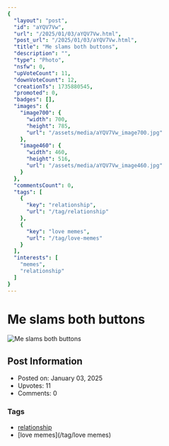 ```yaml
---
{
  "layout": "post",
  "id": "aYQV7Vw",
  "url": "/2025/01/03/aYQV7Vw.html",
  "post_url": "/2025/01/03/aYQV7Vw.html",
  "title": "Me slams both buttons",
  "description": "",
  "type": "Photo",
  "nsfw": 0,
  "upVoteCount": 11,
  "downVoteCount": 12,
  "creationTs": 1735880545,
  "promoted": 0,
  "badges": [],
  "images": {
    "image700": {
      "width": 700,
      "height": 785,
      "url": "/assets/media/aYQV7Vw_image700.jpg"
    },
    "image460": {
      "width": 460,
      "height": 516,
      "url": "/assets/media/aYQV7Vw_image460.jpg"
    }
  },
  "commentsCount": 0,
  "tags": [
    {
      "key": "relationship",
      "url": "/tag/relationship"
    },
    {
      "key": "love memes",
      "url": "/tag/love-memes"
    }
  ],
  "interests": [
    "memes",
    "relationship"
  ]
}
---
```


# Me slams both buttons

![Me slams both buttons](/assets/media/aYQV7Vw_image700.jpg)

## Post Information

- Posted on: January 03, 2025
- Upvotes: 11
- Comments: 0

### Tags

- [relationship](/tag/relationship)
- [love memes](/tag/love memes)
